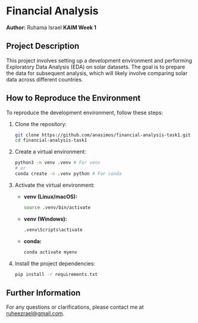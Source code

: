 # Financial Analysis

**Author:** Ruhama Israel
**KAIM Week 1**

## Project Description

This project involves setting up a development environment and performing Exploratory Data Analysis (EDA) on solar datasets. The goal is to prepare the data for subsequent analysis, which will likely involve comparing solar data across different countries.

## How to Reproduce the Environment

To reproduce the development environment, follow these steps:

1.  Clone the repository:

    ```bash
    git clone https://github.com/anasimos/financial-analysis-task1.git 
    cd financial-analysis-task1
    ```
2.  Create a virtual environment:

    ```bash
    python3 -m venv .venv # For venv
    # or
    conda create -n .venv python # For conda
    ```
3.  Activate the virtual environment:

    * **venv (Linux/macOS):**

        ```bash
        source .venv/bin/activate
        ```

    * **venv (Windows):**

        ```bash
        .venv\Scripts\activate
        ```

    * **conda:**

        ```bash
        conda activate myenv
        ```
4.  Install the project dependencies:

    ```bash
    pip install -r requirements.txt
    ```

##  Further Information

For any questions or clarifications, please contact me at ruheezrael@gmail.com.